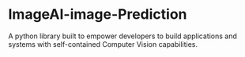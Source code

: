 # ImageAI-image-Prediction
A python library built to empower developers to build applications and systems with self-contained Computer Vision capabilities.
